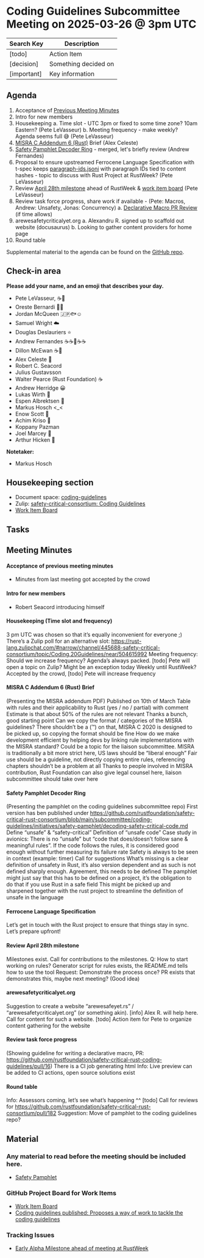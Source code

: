 # Coding Guidelines Subcommittee Meeting on 2025-03-26 @ 3pm UTC

| Search Key  | Description          |
|-------------|----------------------|
| [todo]      | Action Item          |
| [decision]  | Something decided on |
| [important] | Key information      |

## Agenda

1. Acceptance of [Previous Meeting Minutes](https://github.com/rustfoundation/safety-critical-rust-consortium/blob/main/subcommittee/coding-guidelines/meetings/2025-03-12/minutes.md)
2. Intro for new members
3. Housekeeping
   a. Time slot - UTC 3pm or fixed to some time zone? 10am Eastern? (Pete LeVasseur)
   b. Meeting frequency - make weekly? Agenda seems full 😅 (Pete LeVasseur)
4. [MISRA C Addendum 6 (Rust)](https://misra.org.uk/app/uploads/2025/03/MISRA-C-2025-ADD6.pdf) Brief (Alex Celeste)
5. [Safety Pamphlet Decoder Ring](https://github.com/rustfoundation/safety-critical-rust-consortium/blob/main/subcommittee/coding-guidelines/initiatives/safety-pamphlet/decoding-safety-critical-code.md) - merged, let's briefly review (Andrew Fernandes)
6. Proposal to ensure upstreamed Ferrocene Language Specification with t-spec keeps [paragraph-ids.jsoni](https://spec.ferrocene.dev/paragraph-ids.json) with paragraph IDs tied to content hashes - topic to discuss with Rust Project at RustWeek? (Pete LeVasseur)
7. Review [April 28th milestone](https://github.com/rustfoundation/safety-critical-rust-coding-guidelines/milestone/1) ahead of RustWeek & [work item board](https://github.com/orgs/rustfoundation/projects/1/views/1) (Pete LeVasseur)
8. Review task force progress, share work if available - (Pete: Macros, Andrew: Unsafety, Jonas: Concurrency)
   a. [Declarative Macro PR Review](https://github.com/rustfoundation/safety-critical-rust-coding-guidelines/pull/16) (if time allows)
9. arewesafetycriticalyet.org
   a. Alexandru R. signed up to scaffold out website (docusaurus)
   b. Looking to gather content providers for home page
10. Round table

Supplemental material to the agenda can be found on the [GitHub repo](https://github.com/rustfoundation/safety-critical-rust-consortium/tree/main/subcommittee/coding-guidelines).

## Check-in area

**Please add your name, and an emoji that describes your day.**

* Pete LeVasseur, ☕👏
* Oreste Bernardi 😶‍🌫️
* Jordan McQueen 🇯🇵🐟☺️
* Samuel Wright ☁️
* Douglas Deslauriers ⭐
* Andrew Fernandes ☕☕🥱☕☕
* Dillon McEwan ☕🌅
* Alex Celeste 🙂
* Robert C. Seacord
* Julius Gustavsson
* Walter Pearce (Rust Foundation) ☕
* Andrew Herridge 😀
* Lukas Wirth 🙁
* Espen Albrektsen 🙂
* Markus Hosch <_<
* Enow Scott 🙂
* Achim Kriso 🙂
* Koppany Pazman
* Joel Marcey 🤗
* Arthur Hicken 🫥

**Notetaker:**

* Markus Hosch

## Housekeeping section

* Document space: [coding-guidelines](https://github.com/rustfoundation/safety-critical-rust-consortium/tree/main/subcommittee/coding-guidelines)
* Zulip: [safety-critical-consortium: Coding Guidelines](https://rust-lang.zulipchat.com/#narrow/channel/445688-safety-critical-consortium/topic/Coding.20Guidelines)
* [Work Item Board](https://github.com/orgs/rustfoundation/projects/1)

## Tasks

## Meeting Minutes

#### Acceptance of previous meeting minutes

* Minutes from last meeting got accepted by the crowd

#### Intro for new members

* Robert Seacord introducing himself

#### Housekeeping (Time slot and frequency)

3 pm UTC was chosen so that it’s equally inconvenient for everyone ;)
There’s a Zulip poll for an alternative slot: https://rust-lang.zulipchat.com/#narrow/channel/445688-safety-critical-consortium/topic/Coding.20Guidelines/near/504615992
Meeting frequency: Should we increase frequency? Agenda’s always packed. [todo] Pete will open a topic on Zulip?
Might be an exception today
Weekly until RustWeek? Accepted by the crowd, [todo] Pete will increase frequency

#### MISRA C Addendum 6 (Rust) Brief

(Presenting the MISRA addendum PDF)
Published on 10th of March
Table with rules and their applicability to Rust (yes / no / partial) with comment
Estimate is that about 50% of the rules are not relevant
Thanks a bunch, good starting point
Can we copy the format / categories of the MISRA guidelines? There shouldn’t be a (™) on that, MISRA C 2020 is designed to be picked up, so copying the format should be fine
How do we make development efficient by helping devs by linking rule implementations with the MISRA standard?
Could be a topic for the liaison subcommittee.
MISRA is traditionally a bit more strict here, US laws should be “liberal enough”
Fair use should be a guideline, not directly copying entire rules, referencing chapters shouldn’t be a problem at all
Thanks to people involved in MISRA contribution, Rust Foundation can also give legal counsel here, liaison subcommittee should take over here

#### Safety Pamphlet Decoder Ring

(Presenting the pamphlet on the coding guidelines subcommittee repo)
First version has ben published under https://github.com/rustfoundation/safety-critical-rust-consortium/blob/main/subcommittee/coding-guidelines/initiatives/safety-pamphlet/decoding-safety-critical-code.md 
Define “unsafe” & “safety-critical”
Definition of “unsafe code”
Case study in avionics: There is no “unsafe” but “code that does/doesn’t follow sane & meaningful rules”. If the code follows the rules, it is considered good enough without further measuring its failure rate
Safety is always to be seen in context (example: timer)
Call for suggestions
What’s missing is a clear definition of unsafety in Rust, it’s also version dependent and as such is not defined sharply enough.
Agreement, this needs to be defined
The pamphlet might just say that this has to be defined on a project, it’s the obligation to do that if you use Rust in a safe field
This might be picked up and sharpened together with the rust project to streamline the definition of unsafe in the language

#### Ferrocene Language Specification

Let’s get in touch with the Rust project to ensure that things stay in sync. Let’s prepare upfront!

#### Review April 28th milestone

Milestones exist. Call for contributions to the milestones.
Q: How to start working on rules?
Generator script for rules exists, the README.md tells how to use the tool
Request: Demonstrate the process once?
PR exists that demonstrates this, maybe next meeting? (Good idea)

#### arewesafetycriticalyet.org

Suggestion to create a website “arewesafeyet.rs” / “arewesafetycriticalyet.org” (or something akin).
[info] Alex R. will help here. Call for content for such a website.
[todo] Action item for Pete to organize content gathering for the website

#### Review task force progress

(Showing guideline for writing a declarative macro, PR: https://github.com/rustfoundation/safety-critical-rust-coding-guidelines/pull/16)
There is a CI job generating html
Info: Live preview can be added to CI actions, open source solutions exist

#### Round table

Info: Assessors coming, let’s see what’s happening ^^
[todo] Call for reviews for https://github.com/rustfoundation/safety-critical-rust-consortium/pull/182 
Suggestion: Move of pamphlet to the coding guidelines repo?

## Material

### Any material to read before the meeting should be included here.

* [Safety Pamphlet](https://github.com/rustfoundation/safety-critical-rust-consortium/blob/main/subcommittee/coding-guidelines/initiatives/safety-pamphlet/decoding-safety-critical-code.md)

### GitHub Project Board for Work Items

* [Work Item Board](https://github.com/orgs/rustfoundation/projects/1)
* [Coding guidelines published: Proposes a way of work to tackle the coding guidelines](https://github.com/rustfoundation/safety-critical-rust-consortium/issues/188#issue-2869798433)

### Tracking Issues

* [Early Alpha Milestone ahead of meeting at RustWeek](https://github.com/rustfoundation/safety-critical-rust-coding-guidelines/milestone/1)
